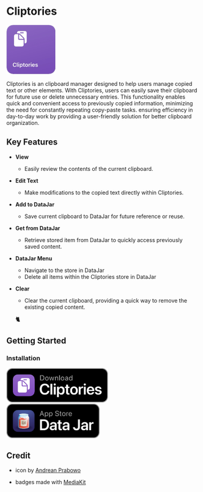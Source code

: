 # Cliptories

![app icon](https://github.com/hamzdot/Cliptories/blob/main/.github/Cliptories.png)

Cliptories is an clipboard manager designed to help users manage copied text or other elements. With Cliptories, users can easily save their clipboard for future use or delete unnecessary entries. This functionality enables quick and convenient access to previously copied information, minimizing the need for constantly repeating copy-paste tasks. ensuring efficiency in day-to-day work by providing a user-friendly solution for better clipboard organization.

## Key Features

- **View**
   - Easily review the contents of the current clipboard.

- **Edit Text**
   - Make modifications to the copied text directly within Cliptories.

- **Add to DataJar**
   - Save current clipboard to DataJar for future reference or reuse.

- **Get from DataJar**
   - Retrieve stored item from DataJar to quickly access previously saved content.

- **DataJar Menu**
     - Navigate to the store in DataJar
     - Delete all items within the Cliptories store in DataJar

- **Clear**
   - Clear the current clipboard, providing a quick way to remove the existing copied content.

  **🐈**

## Getting Started

### Installation
   <a href="https://routinehub.co/shortcut/17574/" target="_blank">
  <img src="https://github.com/hamzdot/Cliptories/blob/main/.github/Cliptories-download.PNG" alt="Download from RoutineHub" height="90" />
</a>

   <a href="https://apps.apple.com/id/app/data-jar/id1453273600" target="_blank">
  <img src="https://github.com/hamzdot/Cliptories/blob/main/.github/Data%20Jar.png" alt="Download from App Store" height="90" />
</a>

## Credit

- icon by [Andrean Prabowo](https://www.flaticon.com/authors/andrean-prabowo)

- badges made with [MediaKit](https://routinehub.co/shortcut/1911/)
